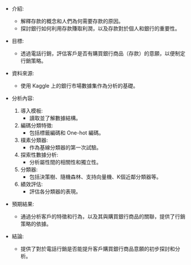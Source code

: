 - 介紹:
  - 解釋存款的概念和人們為何需要存款的原因。
  - 探討銀行如何利用存款賺取利潤，以及存款對於個人和銀行的重要性。

- 目標:
  - 透過電話行銷，評估客戶是否有購買銀行商品（存款）的意願，以便制定行銷策略。

- 資料來源:
  - 使用 Kaggle 上的銀行市場數據集作為分析的基礎。

- 分析內容:
  1. 導入模板:
     - 讀取並了解數據結構。
  2. 編碼分類特徵:
     - 包括標籤編碼和 One-hot 編碼。
  3. 樸素分類器:
     - 作為基線分類器的第一次試驗。
  4. 探索性數據分析:
     - 分析屬性間的相關性和獨立性。
  5. 分類器:
     - 包括決策樹、隨機森林、支持向量機、K個近鄰分類器等。
  6. 績效評估:
     - 評估各分類器的表現。

- 預期結果:
  - 通過分析客戶的特徵和行為，以及其與購買銀行商品的關聯，提供了行銷策略的依據。
  
- 結論:
  - 提供了對於電話行銷是否能提升客戶購買銀行商品意願的初步探討和分析。
